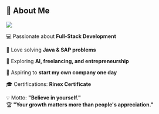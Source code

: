 ## 🚀 About Me  

<p>
  <img src="https://img.shields.io/badge/Full--Stack%20Developer-%2300C853.svg?style=for-the-badge&logo=code&logoColor=white" />
</p>

<p>
  💻 Passionate about <strong>Full-Stack Development</strong>  
</p>

<p>
  🎯 Love solving <strong>Java & SAP problems</strong>  
</p>

<p>
  🤖 Exploring <strong>AI, freelancing, and entrepreneurship</strong>  
</p>

<p>
  🚀 Aspiring to <strong>start my own company one day</strong>  
</p>

<p>
  🎓 Certifications: <strong>Rinex Certificate</strong>  
</p>

<p>
  💡 Motto: <strong>"Believe in yourself."</strong> <br>
  🏆 <strong>"Your growth matters more than people's appreciation."</strong>  
</p>
